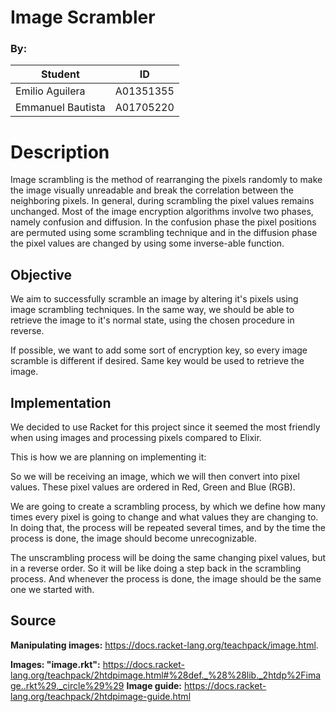 # Image Scrambler 

### By:

|  Student             |ID
|----------------|-------------------------------|
|Emilio Aguilera |A01351355
|Emmanuel Bautista|A01705220


# Description

Image scrambling is the method of rearranging the pixels randomly to make the image visually unreadable and break the correlation between the neighboring pixels. In general, during scrambling the pixel values remains unchanged.
Most of the image encryption algorithms involve two phases, namely confusion and diffusion. In the confusion phase the pixel positions are permuted using some scrambling technique and in the diffusion phase the pixel values are changed by using some inverse-able function.

## Objective 

We aim to successfully scramble an image by altering it's pixels using image scrambling techniques. In the same way, we should be able to retrieve the image to it's normal state, using the chosen procedure in reverse.  

If possible, we want to add  some sort of encryption key, so every image scramble is different if desired. Same key would be used to retrieve the image. 


## Implementation

We decided to use Racket for this project since it seemed the most friendly when using images and processing pixels compared to Elixir.

This is how we are planning on implementing it: 


So we will be receiving an image, which we will then convert into pixel values. These pixel values are ordered in Red, Green and Blue (RGB). 

We are going to create a scrambling process, by which we define how many times every pixel is going to change and what values they are changing to. In doing that, the process will be repeated several times, and by the time the process is done, the image should become unrecognizable. 

The unscrambling process will be doing the same changing pixel values, but in a reverse order. So it will be like doing a step back in the scrambling process. And whenever the process is done, the image should be the same one we started with. 





## Source

**Manipulating images:**
https://docs.racket-lang.org/teachpack/image.html.

**Images:  "image.rkt":**
https://docs.racket-lang.org/teachpack/2htdpimage.html#%28def._%28%28lib._2htdp%2Fimage..rkt%29._circle%29%29
**Image guide:**
https://docs.racket-lang.org/teachpack/2htdpimage-guide.html

